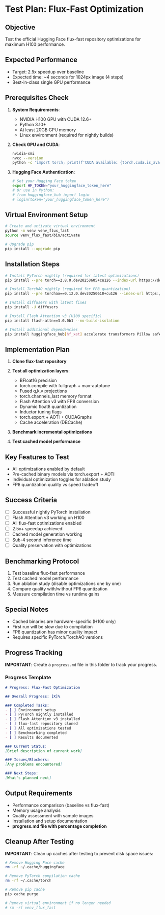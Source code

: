 # Test Plan: Flux-Fast Optimization

## Objective
Test the official Hugging Face flux-fast repository optimizations for maximum H100 performance.

## Expected Performance
- Target: 2.5x speedup over baseline
- Expected time: ~4 seconds for 1024px image (4 steps)
- Best-in-class single GPU performance

## Prerequisites Check
1. **System Requirements**:
   - NVIDIA H100 GPU with CUDA 12.6+
   - Python 3.10+
   - At least 20GB GPU memory
   - Linux environment (required for nightly builds)

2. **Check GPU and CUDA**:
   ```bash
   nvidia-smi
   nvcc --version
   python -c "import torch; print(f'CUDA available: {torch.cuda.is_available()}'); print(f'GPU: {torch.cuda.get_device_name()}')"
   ```

3. **Hugging Face Authentication**:
   ```bash
   # Set your Hugging Face token
   export HF_TOKEN="your_huggingface_token_here"
   # Or use in Python:
   # from huggingface_hub import login
   # login(token="your_huggingface_token_here")
   ```

## Virtual Environment Setup
```bash
# Create and activate virtual environment
python -m venv venv_flux_fast
source venv_flux_fast/bin/activate

# Upgrade pip
pip install --upgrade pip
```

## Installation Steps
```bash
# Install PyTorch nightly (required for latest optimizations)
pip install --pre torch==2.8.0.dev20250605+cu126 --index-url https://download.pytorch.org/whl/nightly/cu126

# Install TorchAO nightly (required for FP8 quantization)
pip install --pre torchao==0.12.0.dev20250610+cu126 --index-url https://download.pytorch.org/whl/nightly/cu126

# Install diffusers with latest fixes
pip install -U diffusers

# Install Flash Attention v3 (H100 specific)
pip install flash-attn==3.0.0b1 --no-build-isolation

# Install additional dependencies
pip install huggingface_hub[hf_xet] accelerate transformers Pillow safetensors
```

## Implementation Plan
1. **Clone flux-fast repository**
2. **Test all optimization layers**:
   - BFloat16 precision
   - torch.compile with fullgraph + max-autotune
   - Fused q,k,v projections
   - torch.channels_last memory format
   - Flash Attention v3 with FP8 conversion
   - Dynamic float8 quantization
   - Inductor tuning flags
   - torch.export + AOTI + CUDAGraphs
   - Cache acceleration (DBCache)

3. **Benchmark incremental optimizations**
4. **Test cached model performance**

## Key Features to Test
- All optimizations enabled by default
- Pre-cached binary models via torch.export + AOTI
- Individual optimization toggles for ablation study
- FP8 quantization quality vs speed tradeoff

## Success Criteria
- [ ] Successful nightly PyTorch installation
- [ ] Flash Attention v3 working on H100
- [ ] All flux-fast optimizations enabled
- [ ] 2.5x+ speedup achieved
- [ ] Cached model generation working
- [ ] Sub-4 second inference time
- [ ] Quality preservation with optimizations

## Benchmarking Protocol
1. Test baseline flux-fast performance
2. Test cached model performance
3. Run ablation study (disable optimizations one by one)
4. Compare quality with/without FP8 quantization
5. Measure compilation time vs runtime gains

## Special Notes
- Cached binaries are hardware-specific (H100 only)
- First run will be slow due to compilation
- FP8 quantization has minor quality impact
- Requires specific PyTorch/TorchAO versions

## Progress Tracking
**IMPORTANT**: Create a `progress.md` file in this folder to track your progress.

### Progress Template
```markdown
# Progress: Flux-Fast Optimization

## Overall Progress: [X]%

### Completed Tasks:
- [ ] Environment setup
- [ ] PyTorch nightly installed
- [ ] Flash Attention v3 installed
- [ ] flux-fast repository cloned
- [ ] All optimizations tested
- [ ] Benchmarking completed
- [ ] Results documented

### Current Status:
[Brief description of current work]

### Issues/Blockers:
[Any problems encountered]

### Next Steps:
[What's planned next]
```

## Output Requirements
- Performance comparison (baseline vs flux-fast)
- Memory usage analysis
- Quality assessment with sample images
- Installation and setup documentation
- **progress.md file with percentage completion**

## Cleanup After Testing
**IMPORTANT**: Clean up caches after testing to prevent disk space issues:
```bash
# Remove Hugging Face cache
rm -rf ~/.cache/huggingface

# Remove PyTorch compilation cache
rm -rf ~/.cache/torch

# Remove pip cache
pip cache purge

# Remove virtual environment if no longer needed
# rm -rf venv_flux_fast
